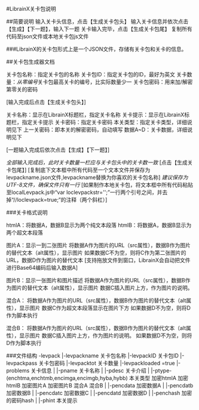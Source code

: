 ﻿#LibrainX关卡包说明

##简要说明
输入关卡头信息，点击【生成关卡包头】
输入关卡信息并依次点击【生成】【下一题】，输入下一题
关卡输入完毕，点击【生成关卡包尾】
复制所有代码至json文件或本地关卡包js文件

###LibrainX的关卡包形式上是一个JSON文件，存储有关卡包和关卡的信息。

##关卡包生成器文档

关卡包名称：指定关卡包的名称
关卡包ID：指定关卡包的ID，最好为英文
关卡数量：*从零编号*关卡包最高关卡的编号，比实际数量少一
关卡包密码：用来加/解密第零关的密码

[输入完成后点击【生成关卡包头】]

关卡名称：显示在LibrainX标题栏，指定关卡名称
关卡提示：显示在LibrainX标题栏，指定关卡提示
关卡密码：指定关卡密码
本关类型：指定关卡类型，详细说明见下
上一关密码：即本关的解密密码，自动填写
数据A~D：关卡数据，详细说明见下

[一题输入完成后依次点击【生成】【下一题】]

*全部输入完成后，此时关卡数量一栏应与关卡包头中的关卡数一致*
[点击【生成关卡包尾】]
[复制底下文本框中所有代码至一个文本文件并保存为levpackname.json文件,levpackname替换为你喜欢的关卡包名称]
*建议保存为UTF-8文件，确保文件只有一行*
[如果制作本地关卡包，将文本框中所有代码粘贴至localLevpack.js中“var loclevpackstr='';”一行两个引号之间，并去掉“//loclevpack=true;”的注释（两个斜杠）]

###关卡格式说明

htmlA：将数据A，数据B显示为两个纯文本段落
htmlB：将数据A，数据B显示为两个超文本段落

图片A：显示一到二张图片
将数据A作为图片的URL（src属性），数据B作为图片的替代文本（alt属性），显示图片
如果数据C不为空，则将C作为第二张图片的URL，数据D作为图片的替代文本
[支持拖放文件到窗口，LibrainX会自动把文件进行Base64编码后输入数据A]

图片B：显示一张图片和图片描述
将数据A作为图片的URL（src属性），数据B作为图片的替代文本（alt属性），显示图片
数据C插入图片上方，作为图片的说明。

混合A：
将数据A作为图片的URL（src属性），数据B作为图片的替代文本（alt属性），显示图片
数据C作为超文本段落显示在图片下方
如果数据D不为空，则将D作为脚本执行

混合B：
将数据A作为图片的URL（src属性），数据B作为图片的替代文本（alt属性），显示图片
数据C插入图片上方，作为图片的说明。
如果数据D不为空，则将D作为脚本执行

###文件结构
-levpack
|-levpackname 关卡包名称
|-levpackID 关卡包ID
|-levpackpass 关卡包密码
|-levpacktot 关卡数量
|-levpackloaded =true
|-problems 关卡信息
| |-pname 关卡名称
| |-pdesc 关卡介绍
| |-ptype-(enchtma,enchtmb,encimga,encimgb,hyba,hybb) 本关类型 加密htmlA 加密htmlB 加密图片A 加密图片B 混合A 混合B
| |-pencdata 加密数据A
| |-pencdatb 加密数据B
| |-pencdatc 加密数据C
| |-pencdatd 加密数据D
| |-penchash 加密的密码hash
| |-phint 本关提示
